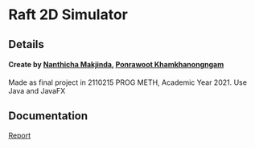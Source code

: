 # Raft 2D Simulator

## Details

#### Create by **[Nanthicha Makjinda](https://www.github.com/nnanthicha)**, **[Ponrawoot Khamkhanongngam](https://www.github.com/Ponrawoot)**
Made as final project in 2110215 PROG METH, Academic Year 2021.
Use Java and JavaFX

## Documentation
[Report](./Final_Report.pdf)


